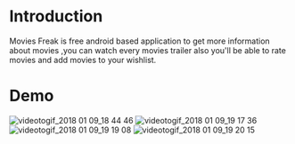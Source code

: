 # Introduction
Movies Freak is free android based application to get more information about movies ,you can watch every movies trailer also you'll be able to rate movies and add movies to your wishlist.

# Demo
![videotogif_2018 01 09_18 44 46](https://user-images.githubusercontent.com/19147835/34722066-84d8f388-f56f-11e7-8d73-83eee2fe7527.gif)
![videotogif_2018 01 09_19 17 36](https://user-images.githubusercontent.com/19147835/34722900-d0745a5a-f572-11e7-9734-64d0c6cfe714.gif)
![videotogif_2018 01 09_19 19 08](https://user-images.githubusercontent.com/19147835/34722903-d3c1a41a-f572-11e7-86d2-439b755b4d84.gif)
![videotogif_2018 01 09_19 20 15](https://user-images.githubusercontent.com/19147835/34722919-e13a8e40-f572-11e7-9f96-6c25b67b20a7.gif)
